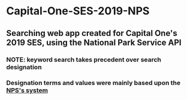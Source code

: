 # Capital-One-SES-2019-NPS

## Searching web app created for Capital One's 2019 SES, using the National Park Service API

### NOTE: keyword search takes precedent over search designation
### Designation terms and values were mainly based upon the [NPS's system](https://www.nps.gov/aboutus/national-park-system.htm)

